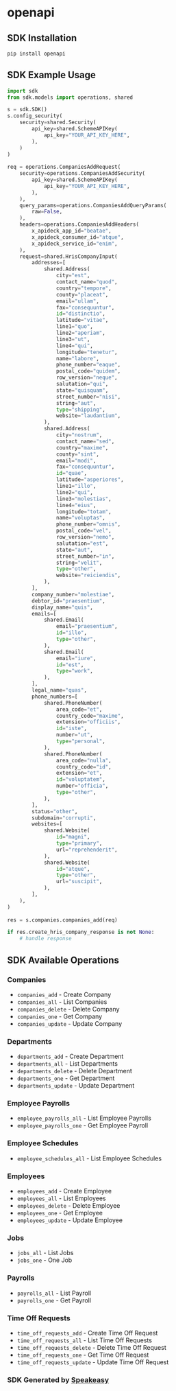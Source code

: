 # openapi

<!-- Start SDK Installation -->
## SDK Installation

```bash
pip install openapi
```
<!-- End SDK Installation -->

## SDK Example Usage
<!-- Start SDK Example Usage -->
```python
import sdk
from sdk.models import operations, shared

s = sdk.SDK()
s.config_security(
    security=shared.Security(
        api_key=shared.SchemeAPIKey(
            api_key="YOUR_API_KEY_HERE",
        ),
    )
)
    
req = operations.CompaniesAddRequest(
    security=operations.CompaniesAddSecurity(
        api_key=shared.SchemeAPIKey(
            api_key="YOUR_API_KEY_HERE",
        ),
    ),
    query_params=operations.CompaniesAddQueryParams(
        raw=False,
    ),
    headers=operations.CompaniesAddHeaders(
        x_apideck_app_id="beatae",
        x_apideck_consumer_id="atque",
        x_apideck_service_id="enim",
    ),
    request=shared.HrisCompanyInput(
        addresses=[
            shared.Address(
                city="est",
                contact_name="quod",
                country="tempore",
                county="placeat",
                email="ullam",
                fax="consequuntur",
                id="distinctio",
                latitude="vitae",
                line1="quo",
                line2="aperiam",
                line3="ut",
                line4="qui",
                longitude="tenetur",
                name="labore",
                phone_number="eaque",
                postal_code="quidem",
                row_version="neque",
                salutation="qui",
                state="quisquam",
                street_number="nisi",
                string="aut",
                type="shipping",
                website="laudantium",
            ),
            shared.Address(
                city="nostrum",
                contact_name="sed",
                country="maxime",
                county="sint",
                email="modi",
                fax="consequuntur",
                id="quae",
                latitude="asperiores",
                line1="illo",
                line2="qui",
                line3="molestias",
                line4="eius",
                longitude="totam",
                name="voluptas",
                phone_number="omnis",
                postal_code="vel",
                row_version="nemo",
                salutation="est",
                state="aut",
                street_number="in",
                string="velit",
                type="other",
                website="reiciendis",
            ),
        ],
        company_number="molestiae",
        debtor_id="praesentium",
        display_name="quis",
        emails=[
            shared.Email(
                email="praesentium",
                id="illo",
                type="other",
            ),
            shared.Email(
                email="iure",
                id="est",
                type="work",
            ),
        ],
        legal_name="quas",
        phone_numbers=[
            shared.PhoneNumber(
                area_code="et",
                country_code="maxime",
                extension="officiis",
                id="iste",
                number="ut",
                type="personal",
            ),
            shared.PhoneNumber(
                area_code="nulla",
                country_code="id",
                extension="et",
                id="voluptatem",
                number="officia",
                type="other",
            ),
        ],
        status="other",
        subdomain="corrupti",
        websites=[
            shared.Website(
                id="magni",
                type="primary",
                url="reprehenderit",
            ),
            shared.Website(
                id="atque",
                type="other",
                url="suscipit",
            ),
        ],
    ),
)
    
res = s.companies.companies_add(req)

if res.create_hris_company_response is not None:
    # handle response
```
<!-- End SDK Example Usage -->

<!-- Start SDK Available Operations -->
## SDK Available Operations

### Companies

* `companies_add` - Create Company
* `companies_all` - List Companies
* `companies_delete` - Delete Company
* `companies_one` - Get Company
* `companies_update` - Update Company

### Departments

* `departments_add` - Create Department
* `departments_all` - List Departments
* `departments_delete` - Delete Department
* `departments_one` - Get Department
* `departments_update` - Update Department

### Employee Payrolls

* `employee_payrolls_all` - List Employee Payrolls
* `employee_payrolls_one` - Get Employee Payroll

### Employee Schedules

* `employee_schedules_all` - List Employee Schedules

### Employees

* `employees_add` - Create Employee
* `employees_all` - List Employees
* `employees_delete` - Delete Employee
* `employees_one` - Get Employee
* `employees_update` - Update Employee

### Jobs

* `jobs_all` - List Jobs
* `jobs_one` - One Job

### Payrolls

* `payrolls_all` - List Payroll
* `payrolls_one` - Get Payroll

### Time Off Requests

* `time_off_requests_add` - Create Time Off Request
* `time_off_requests_all` - List Time Off Requests
* `time_off_requests_delete` - Delete Time Off Request
* `time_off_requests_one` - Get Time Off Request
* `time_off_requests_update` - Update Time Off Request

<!-- End SDK Available Operations -->

### SDK Generated by [Speakeasy](https://docs.speakeasyapi.dev/docs/using-speakeasy/client-sdks)
